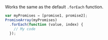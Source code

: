 Works the same as the default `.forEach` function.

```javascript
var myPromises = [promise1, promise2];
PromiseArray(myPromises)
  .forEach(function (value, index) {
    // My code
  });
```
